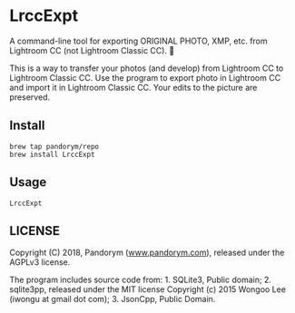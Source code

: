 # LrccExpt
A command-line tool for exporting ORIGINAL PHOTO, XMP, etc. from Lightroom CC (not Lightroom Classic CC).  🎫

This is a way to transfer your photos (and develop) from Lightroom CC to Lightroom Classic CC.
Use the program to export photo in Lightroom CC and import it in Lightroom Classic CC. Your edits to the picture are preserved.

## Install
```
brew tap pandorym/repo
brew install LrccExpt
```

## Usage
```
LrccExpt
```

## LICENSE
Copyright (C) 2018, Pandorym (www.pandorym.com), released under the AGPLv3 license.

  The program includes source code from:
    1. SQLite3, Public domain;
    2. sqlite3pp, released under the MIT license
         Copyright (c) 2015 Wongoo Lee (iwongu at gmail dot com);
    3. JsonCpp, Public Domain.
